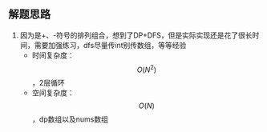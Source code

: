 ## 解题思路

1. 因为是+、-符号的排列组合，想到了DP+DFS，但是实际实现还是花了很长时间，需要加强练习，dfs尽量传int别传数组，等等经验
   + 时间复杂度：$$O(N^2)$$，2层循环
   + 空间复杂度：$$O(N)$$，dp数组以及nums数组